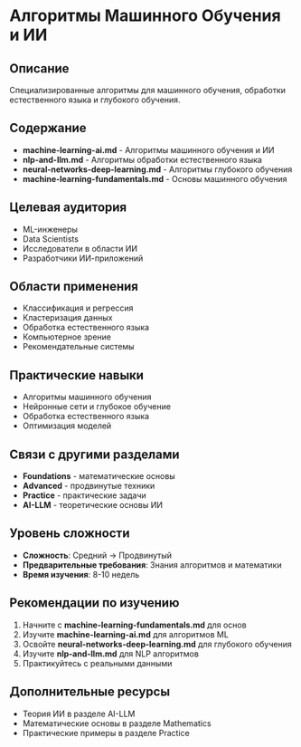 # Алгоритмы Машинного Обучения и ИИ

## Описание
Специализированные алгоритмы для машинного обучения, обработки естественного языка и глубокого обучения.

## Содержание
- **machine-learning-ai.md** - Алгоритмы машинного обучения и ИИ
- **nlp-and-llm.md** - Алгоритмы обработки естественного языка
- **neural-networks-deep-learning.md** - Алгоритмы глубокого обучения
- **machine-learning-fundamentals.md** - Основы машинного обучения

## Целевая аудитория
- ML-инженеры
- Data Scientists
- Исследователи в области ИИ
- Разработчики ИИ-приложений

## Области применения
- Классификация и регрессия
- Кластеризация данных
- Обработка естественного языка
- Компьютерное зрение
- Рекомендательные системы

## Практические навыки
- Алгоритмы машинного обучения
- Нейронные сети и глубокое обучение
- Обработка естественного языка
- Оптимизация моделей

## Связи с другими разделами
- **Foundations** - математические основы
- **Advanced** - продвинутые техники
- **Practice** - практические задачи
- **AI-LLM** - теоретические основы ИИ

## Уровень сложности
- **Сложность**: Средний → Продвинутый
- **Предварительные требования**: Знания алгоритмов и математики
- **Время изучения**: 8-10 недель

## Рекомендации по изучению
1. Начните с **machine-learning-fundamentals.md** для основ
2. Изучите **machine-learning-ai.md** для алгоритмов ML
3. Освойте **neural-networks-deep-learning.md** для глубокого обучения
4. Изучите **nlp-and-llm.md** для NLP алгоритмов
5. Практикуйтесь с реальными данными

## Дополнительные ресурсы
- Теория ИИ в разделе AI-LLM
- Математические основы в разделе Mathematics
- Практические примеры в разделе Practice 